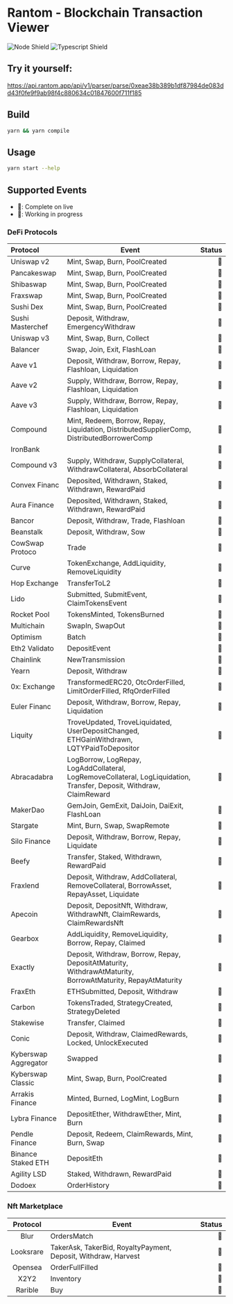 # Rantom - Blockchain Transaction Viewer

![Node Shield](https://img.shields.io/badge/Node-%5E16.0.0-brightgreen?style=flat-square&logo=JavaScript)
![Typescript Shield](https://img.shields.io/badge/Typescript-%5E4.6.3-blue?style=flat-square&logo=TypeScript)

## Try it yourself:
https://api.rantom.app/api/v1/parser/parse/0xeae38b389b1df87984de083dd43f0fe9f9ab98f4c880634c01847600f711f185

## Build
```bash
yarn && yarn compile
```

## Usage
```bash
yarn start --help
```

## Supported Events

- 🌱: Complete on live
- 🔨: Working in progress

### DeFi Protocols

| Protocol             | Event                                                                                                                | Status |
|:---------------------|----------------------------------------------------------------------------------------------------------------------|-------:|
| Uniswap v2           | Mint, Swap, Burn, PoolCreated                                                                                        |     🌱 |
| Pancakeswap          | Mint, Swap, Burn, PoolCreated                                                                                        |     🌱 |
| Shibaswap            | Mint, Swap, Burn, PoolCreated                                                                                        |     🌱 |
| Fraxswap             | Mint, Swap, Burn, PoolCreated                                                                                        |     🌱 |
| Sushi Dex            | Mint, Swap, Burn, PoolCreated                                                                                        |     🌱 |
| Sushi Masterchef     | Deposit, Withdraw, EmergencyWithdraw                                                                                 |     🌱 |
| Uniswap v3           | Mint, Swap, Burn, Collect                                                                                            |     🌱 |
| Balancer             | Swap, Join, Exit, FlashLoan                                                                                          |     🌱 |
| Aave v1              | Deposit, Withdraw, Borrow, Repay, Flashloan, Liquidation                                                             |     🌱 |
| Aave v2              | Supply, Withdraw, Borrow, Repay, Flashloan, Liquidation                                                              |     🌱 |
| Aave v3              | Supply, Withdraw, Borrow, Repay, Flashloan, Liquidation                                                              |     🌱 |
| Compound             | Mint, Redeem, Borrow, Repay, Liquidation, DistributedSupplierComp, DistributedBorrowerComp                           |     🌱 |
| IronBank             |                                                                                                                      |     🌱 |
| Compound v3          | Supply, Withdraw, SupplyCollateral, WithdrawCollateral, AbsorbCollateral                                             |     🌱 |
| Convex Financ        | Deposited, Withdrawn, Staked, Withdrawn, RewardPaid                                                                  |     🌱 |
| Aura Finance         | Deposited, Withdrawn, Staked, Withdrawn, RewardPaid                                                                  |     🌱 |
| Bancor               | Deposit, Withdraw, Trade, Flashloan                                                                                  |     🌱 |
| Beanstalk            | Deposit, Withdraw, Sow                                                                                               |     🌱 |
| CowSwap Protoco      | Trade                                                                                                                |     🌱 |
| Curve                | TokenExchange, AddLiquidity, RemoveLiquidity                                                                         |     🌱 |
| Hop Exchange         | TransferToL2                                                                                                         |     🌱 |
| Lido                 | Submitted, SubmitEvent, ClaimTokensEvent                                                                             |     🌱 |
| Rocket Pool          | TokensMinted, TokensBurned                                                                                           |     🌱 |
| Multichain           | SwapIn, SwapOut                                                                                                      |     🌱 |
| Optimism             | Batch                                                                                                                |     🌱 |
| Eth2 Validato        | DepositEvent                                                                                                         |     🌱 |
| Chainlink            | NewTransmission                                                                                                      |     🌱 |
| Yearn                | Deposit, Withdraw                                                                                                    |     🌱 |
| 0x: Exchange         | TransformedERC20, OtcOrderFilled, LimitOrderFilled, RfqOrderFilled                                                   |     🌱 |
| Euler Financ         | Deposit, Withdraw, Borrow, Repay, Liquidation                                                                        |     🌱 |
| Liquity              | TroveUpdated, TroveLiquidated, UserDepositChanged, ETHGainWithdrawn, LQTYPaidToDepositor                             |     🌱 |
| Abracadabra          | LogBorrow, LogRepay, LogAddCollateral, LogRemoveCollateral, LogLiquidation, Transfer, Deposit, Withdraw, ClaimReward |     🌱 |
| MakerDao             | GemJoin, GemExit, DaiJoin, DaiExit, FlashLoan                                                                        |     🌱 |
| Stargate             | Mint, Burn, Swap, SwapRemote                                                                                         |     🌱 |
| Silo Finance         | Deposit, Withdraw, Borrow, Repay, Liquidate                                                                          |     🌱 |
| Beefy                | Transfer, Staked, Withdrawn, RewardPaid                                                                              |     🌱 |
| Fraxlend             | Deposit, Withdraw, AddCollateral, RemoveCollateral, BorrowAsset, RepayAsset, Liquidate                               |     🌱 |
| Apecoin              | Deposit, DepositNft, Withdraw, WithdrawNft, ClaimRewards, ClaimRewardsNft                                            |     🌱 |
| Gearbox              | AddLiquidity, RemoveLiquidity, Borrow, Repay, Claimed                                                                |     🌱 |
| Exactly              | Deposit, Withdraw, Borrow, Repay, DepositAtMaturity, WithdrawAtMaturity, BorrowAtMaturity, RepayAtMaturity           |     🌱 |
| FraxEth              | ETHSubmitted, Deposit, Withdraw                                                                                      |     🌱 |
| Carbon               | TokensTraded, StrategyCreated, StrategyDeleted                                                                       |     🌱 |
| Stakewise            | Transfer, Claimed                                                                                                    |     🌱 |
| Conic                | Deposit, Withdraw, ClaimedRewards, Locked, UnlockExecuted                                                            |     🌱 |
| Kyberswap Aggregator | Swapped                                                                                                              |     🌱 |
| Kyberswap Classic    | Mint, Swap, Burn, PoolCreated                                                                                        |     🌱 |
| Arrakis Finance      | Minted, Burned, LogMint, LogBurn                                                                                     |     🌱 |
| Lybra Finance        | DepositEther, WithdrawEther, Mint, Burn                                                                              |     🌱 |
| Pendle Finance       | Deposit, Redeem, ClaimRewards, Mint, Burn, Swap                                                                      |     🌱 |
| Binance Staked ETH   | DepositEth                                                                                                           |     🌱 |
| Agility LSD          | Staked, Withdrawn, RewardPaid                                                                                        |     🌱 |
| Dodoex               | OrderHistory                                                                                                         |     🌱 |

### Nft Marketplace

| Protocol  | Event                                                          | Status |
|:---------:|----------------------------------------------------------------|-------:|
|   Blur    | OrdersMatch                                                    |     🌱 |
| Looksrare | TakerAsk, TakerBid, RoyaltyPayment, Deposit, Withdraw, Harvest |     🌱 |
|  Opensea  | OrderFullFilled                                                |     🌱 |
|   X2Y2    | Inventory                                                      |     🌱 |
|  Rarible  | Buy                                                            |     🌱 |
